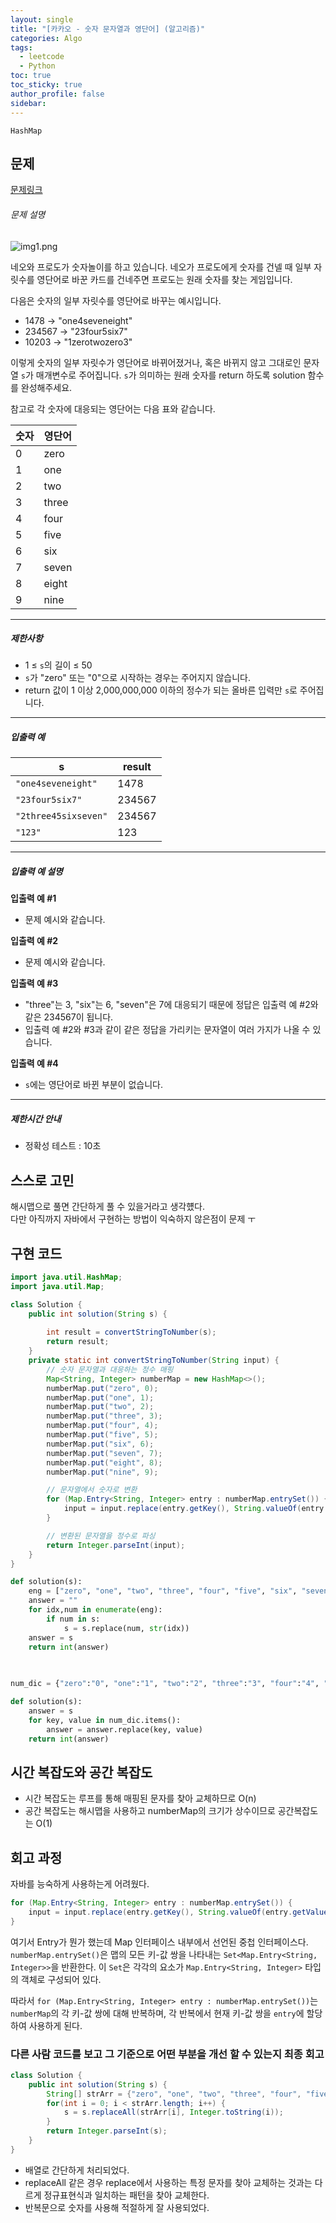 ```yaml
---
layout: single
title: "[카카오 - 숫자 문자열과 영단어] (알고리즘)"
categories: Algo
tags:
  - leetcode
  - Python
toc: true
toc_sticky: true
author_profile: false
sidebar:
---
```

`HashMap`
## 문제

[문제링크](https://school.programmers.co.kr/learn/courses/30/lessons/81301)

###### 문제 설명

![img1.png](https://grepp-programmers.s3.ap-northeast-2.amazonaws.com/files/production/d31cb063-4025-4412-8cbc-6ac6909cf93e/img1.png)

네오와 프로도가 숫자놀이를 하고 있습니다. 네오가 프로도에게 숫자를 건넬 때 일부 자릿수를 영단어로 바꾼 카드를 건네주면 프로도는 원래 숫자를 찾는 게임입니다.  
  
다음은 숫자의 일부 자릿수를 영단어로 바꾸는 예시입니다.

- 1478 → "one4seveneight"
- 234567 → "23four5six7"
- 10203 → "1zerotwozero3"

이렇게 숫자의 일부 자릿수가 영단어로 바뀌어졌거나, 혹은 바뀌지 않고 그대로인 문자열 `s`가 매개변수로 주어집니다. `s`가 의미하는 원래 숫자를 return 하도록 solution 함수를 완성해주세요.

참고로 각 숫자에 대응되는 영단어는 다음 표와 같습니다.

|숫자|영단어|
|---|---|
|0|zero|
|1|one|
|2|two|
|3|three|
|4|four|
|5|five|
|6|six|
|7|seven|
|8|eight|
|9|nine|

---

##### 제한사항

- 1 ≤ `s`의 길이 ≤ 50
- `s`가 "zero" 또는 "0"으로 시작하는 경우는 주어지지 않습니다.
- return 값이 1 이상 2,000,000,000 이하의 정수가 되는 올바른 입력만 `s`로 주어집니다.

---

##### 입출력 예

|s|result|
|---|---|
|`"one4seveneight"`|1478|
|`"23four5six7"`|234567|
|`"2three45sixseven"`|234567|
|`"123"`|123|

---

##### 입출력 예 설명

**입출력 예 #1**

- 문제 예시와 같습니다.

**입출력 예 #2**

- 문제 예시와 같습니다.

**입출력 예 #3**

- "three"는 3, "six"는 6, "seven"은 7에 대응되기 때문에 정답은 입출력 예 #2와 같은 234567이 됩니다.
- 입출력 예 #2와 #3과 같이 같은 정답을 가리키는 문자열이 여러 가지가 나올 수 있습니다.

**입출력 예 #4**

- `s`에는 영단어로 바뀐 부분이 없습니다.

---

##### 제한시간 안내

- 정확성 테스트 : 10초

## 스스로 고민

해시맵으로 풀면 간단하게 풀 수 있을거라고 생각헀다.   
다만 아직까지 자바에서 구현하는 방법이 익숙하지 않은점이 문제 ㅜ

## 구현 코드

```java
import java.util.HashMap;
import java.util.Map;

class Solution {
    public int solution(String s) {
        
        int result = convertStringToNumber(s);
        return result;
    }
    private static int convertStringToNumber(String input) {
        // 숫자 문자열과 대응하는 정수 매핑
        Map<String, Integer> numberMap = new HashMap<>();
        numberMap.put("zero", 0);
        numberMap.put("one", 1);
        numberMap.put("two", 2);
        numberMap.put("three", 3);
        numberMap.put("four", 4);
        numberMap.put("five", 5);
        numberMap.put("six", 6);
        numberMap.put("seven", 7);
        numberMap.put("eight", 8);
        numberMap.put("nine", 9);

        // 문자열에서 숫자로 변환
        for (Map.Entry<String, Integer> entry : numberMap.entrySet()) {
            input = input.replace(entry.getKey(), String.valueOf(entry.getValue()));
        }

        // 변환된 문자열을 정수로 파싱
        return Integer.parseInt(input);
    }
}
```

```python
def solution(s):
    eng = ["zero", "one", "two", "three", "four", "five", "six", "seven", "eight", "nine"]
    answer = ""
    for idx,num in enumerate(eng):
        if num in s:
            s = s.replace(num, str(idx))
    answer = s
    return int(answer)
    
    
```

```python
num_dic = {"zero":"0", "one":"1", "two":"2", "three":"3", "four":"4", "five":"5", "six":"6", "seven":"7", "eight":"8", "nine":"9"}

def solution(s):
    answer = s
    for key, value in num_dic.items():
        answer = answer.replace(key, value)
    return int(answer)
```
## 시간 복잡도와 공간 복잡도

- 시간 복잡도는 루프를 통해 매핑된 문자를 찾아 교체하므로 O(n)
- 공간 복잡도는 해시맵을 사용하고 numberMap의 크기가 상수이므로 공간복잡도는 O(1)

## 회고 과정

자바를 능숙하게 사용하는게 어려웠다.   
```java
for (Map.Entry<String, Integer> entry : numberMap.entrySet()) {  
    input = input.replace(entry.getKey(), String.valueOf(entry.getValue()));  
}
```

여기서 Entry가 뭔가 했는데 Map 인터페이스 내부에서 선언된 중첩 인터페이스다.  
`numberMap.entrySet()`은 맵의 모든 키-값 쌍을 나타내는 `Set<Map.Entry<String, Integer>>`을 반환한다. 이 `Set`은 각각의 요소가 `Map.Entry<String, Integer>` 타입의 객체로 구성되어 있다.    

따라서 `for (Map.Entry<String, Integer> entry : numberMap.entrySet())`는 `numberMap`의 각 키-값 쌍에 대해 반복하며, 각 반복에서 현재 키-값 쌍을 `entry`에 할당하여 사용하게 된다.


### 다른 사람 코드를 보고 그 기준으로 어떤 부분을 개선 할 수 있는지 최종 회고

```java
class Solution {
    public int solution(String s) {
        String[] strArr = {"zero", "one", "two", "three", "four", "five", "six", "seven", "eight", "nine"};
        for(int i = 0; i < strArr.length; i++) {
            s = s.replaceAll(strArr[i], Integer.toString(i));
        }
        return Integer.parseInt(s);
    }
}
```

- 배열로 간단하게 처리되었다.
- replaceAll 같은 경우 replace에서 사용하는 특정 문자를 찾아 교체하는 것과는 다르게 정규표현식과 일치하는 패턴을 찾아 교체한다.   
- 반복문으로 숫자를 사용해 적절하게 잘 사용되었다.  